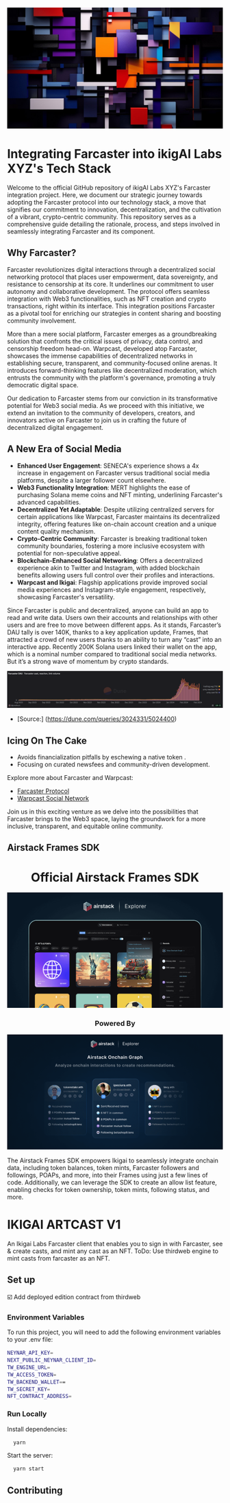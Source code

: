 ![ArtCast](public/landing-logo.webp "ArtCast")

# Integrating Farcaster into ikigAI Labs XYZ's Tech Stack

Welcome to the official GitHub repository of ikigAI Labs XYZ's Farcaster integration project. Here, we document our strategic journey towards adopting the Farcaster protocol into our technology stack, a move that signifies our commitment to innovation, decentralization, and the cultivation of a vibrant, crypto-centric community. This repository serves as a comprehensive guide detailing the rationale, process, and steps involved in seamlessly integrating Farcaster and its component.

## Why Farcaster?

Farcaster revolutionizes digital interactions through a decentralized social networking protocol that places user empowerment, data sovereignty, and resistance to censorship at its core. It underlines our commitment to user autonomy and collaborative development. The protocol offers seamless integration with Web3 functionalities, such as NFT creation and crypto transactions, right within its interface. This integration positions Farcaster as a pivotal tool for enriching our strategies in content sharing and boosting community involvement.

More than a mere social platform, Farcaster emerges as a groundbreaking solution that confronts the critical issues of privacy, data control, and censorship freedom head-on. Warpcast, developed atop Farcaster, showcases the immense capabilities of decentralized networks in establishing secure, transparent, and community-focused online arenas. It introduces forward-thinking features like decentralized moderation, which entrusts the community with the platform's governance, promoting a truly democratic digital space.

Our dedication to Farcaster stems from our conviction in its transformative potential for Web3 social media. As we proceed with this initiative, we extend an invitation to the community of developers, creators, and innovators active on Farcaster to join us in crafting the future of decentralized digital engagement.


## A New Era of Social Media

- **Enhanced User Engagement**: SENECA's experience shows a 4x increase in engagement on Farcaster versus traditional social media platforms, despite a larger follower count elsewhere.
- **Web3 Functionality Integration**: MERT highlights the ease of purchasing Solana meme coins and NFT minting, underlining Farcaster's advanced capabilities.
- **Decentralized Yet Adaptable**: Despite utilizing centralized servers for certain applications like Warpcast, Farcaster maintains its decentralized integrity, offering features like on-chain account creation and a unique content quality mechanism.
- **Crypto-Centric Community**: Farcaster is breaking traditional token community boundaries, fostering a more inclusive ecosystem with potential for non-speculative appeal.
- **Blockchain-Enhanced Social Networking**: Offers a decentralized experience akin to Twitter and Instagram, with added blockchain benefits allowing users full control over their profiles and interactions.
- **Warpcast and Ikigai**: Flagship applications provide improved social media experiences and Instagram-style engagement, respectively, showcasing Farcaster's versatility.

Since Farcaster is public and decentralized, anyone can build an app to read and write data. Users own their accounts and relationships with other users and are free to move between different apps. As it stands, Farcaster’s DAU tally is over 140K, thanks to a key application update, Frames, that attracted a crowd of new users thanks to an ability to turn any “cast” into an interactive app. Recently 200K Solana users linked their wallet on the app, which is a nominal number compared to traditional social media networks. But it’s a strong wave of momentum by crypto standards.

![DAU](public/farcaster_DAU_dune.png "DAU")

- [Source:] (https://dune.com/queries/3024331/5024400)

## Icing On The Cake

- Avoids financialization pitfalls by eschewing a native token .
- Focusing on curated newsfees and community-driven development.

Explore more about Farcaster and Warpcast:
- [Farcaster Protocol](https://www.farcaster.xyz/)
- [Warpcast Social Network](https://warpcast.com/)

Join us in this exciting venture as we delve into the possibilities that Farcaster brings to the Web3 space, laying the groundwork for a more inclusive, transparent, and equitable online community.

## Airstack Frames SDK

<div align="center">
  <h1 align="center">Official Airstack Frames SDK</h1>
  <img src="./public/assets/airstack/explorer.png" alt="exporer" />
  <h3>Powered By</h3>
  <a align="center" href="https://airstack.xyz" target="_blank"><img src="./public/assets/airstack/onchain-graph.png" alt="Airstack Onchain Graph" /></a>
</div>

The Airstack Frames SDK empowers Ikigai to seamlessly integrate onchain data, including token balances, token mints, Farcaster followers and followings, POAPs, and more, into their Frames using just a few lines of code. Additionally, we can leverage the SDK to create an allow list feature, enabling checks for token ownership, token mints, following status, and more.

# IKIGAI ARTCAST V1

An Ikigai Labs Farcaster client that enables you to sign in with Farcaster, see & create casts, and mint any cast as an NFT. ToDo: Use thirdweb engine to mint casts from farcaster as an NFT.

## Set up

 ☑️ Add deployed edition contract from thirdweb

### Environment Variables

To run this project, you will need to add the following environment variables to your .env file:

```bash
NEYNAR_API_KEY=
NEXT_PUBLIC_NEYNAR_CLIENT_ID=
TW_ENGINE_URL=
TW_ACCESS_TOKEN=
TW_BACKEND_WALLET==
TW_SECRET_KEY=
NFT_CONTRACT_ADDRESS=
```

### Run Locally

Install dependencies:

```bash
  yarn
```

Start the server:

```bash
  yarn start
```


## Contributing

